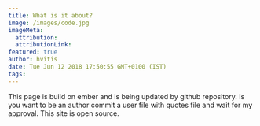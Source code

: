```yaml
---
title: What is it about?
image: /images/code.jpg
imageMeta:
  attribution:
  attributionLink:
featured: true
author: hvitis
date: Tue Jun 12 2018 17:50:55 GMT+0100 (IST)
tags:
---
```


This page is build on ember and is being updated by github repository. Is you want to be an author commit a user file with quotes file and wait for my approval. This site is open source.